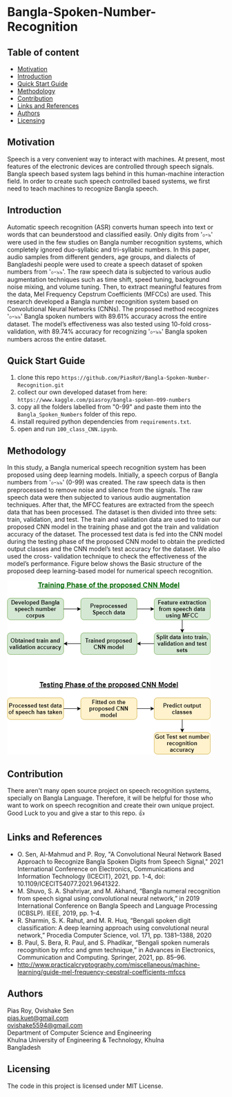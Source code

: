 # Bangla-Spoken-Number-Recognition

## Table of content

- [Motivation](#motivation)
- [Introduction](#introduction)
- [Quick Start Guide](#quick-start-guide)
- [Methodology](#methodology)
- [Contribution](#contribution)
- [Links and References](#links-and-references)
- [Authors](#authors)
- [Licensing](#licensing)

## Motivation
Speech is a very convenient way to interact with machines. At present, most features of the electronic devices are controlled through speech signals. Bangla speech based system lags behind in this human-machine interaction field. In order to create such speech controlled based systems, we first need to teach machines to recognize Bangla speech.

## Introduction
Automatic speech recognition (ASR) converts human speech into text or words that can beunderstood and classified easily. Only digits from '০-৯' were used in the few studies on Bangla number recognition systems, which completely ignored duo-syllabic and tri-syllabic numbers. In this paper, audio samples from different genders, age groups, and dialects of Bangladeshi people were used to create a speech dataset of spoken numbers from '০-৯৯'. The raw speech data is subjected to various audio augmentation techniques such as time shift, speed tuning, background noise mixing, and volume tuning. Then, to extract meaningful features from the data, Mel Frequency Cepstrum Coefficients (MFCCs) are used. This research developed a Bangla number recognition system based on Convolutional Neural Networks (CNNs). The proposed method recognizes '০-৯৯' Bangla spoken numbers with 89.61% accuracy across the entire dataset. The model’s effectiveness was also tested using 10-fold cross-validation, with 89.74% accuracy for recognizing '০-৯৯' Bangla spoken numbers across the entire dataset.

## Quick Start Guide
1. clone this repo `https://github.com/PiasRoY/Bangla-Spoken-Number-Recognition.git`
2. collect our own developed dataset from here: `https://www.kaggle.com/piasroy/bangla-spoken-099-numbers`
3. copy all the folders labelled from "0-99" and paste them into the `Bangla_Spoken_Numbers` folder of this repo.
4. install required python dependencies from `requirements.txt`.
5. open and run `100_class_CNN.ipynb`.

## Methodology
In this study, a Bangla numerical speech recognition system has been proposed using deep learning models. Initially, a speech corpus of Bangla numbers from '০-৯৯' (0-99) was
created. The raw speech data is then preprocessed to remove noise and silence from the signals. The raw speech data were then subjected to various audio augmentation techniques. After that, the MFCC features are extracted from the speech data that has been processed. The dataset is then divided into three sets: train, validation, and test.
The train and validation data are used to train our proposed CNN model in the training phase and got the train and validation accuracy of the dataset. The processed test data is fed into the CNN model during the testing phase of the proposed CNN model to obtain the predicted output classes and the CNN model’s test accuracy for the dataset. We also used the cross- validation technique to check the effectiveness of the model’s performance. Figure below shows the Basic structure of the proposed deep learning-based model for numerical speech recognition.

![Flow Diagram](imgs/fd.png)

## Contribution
There aren't many open source project on speech recognition systems, specially on Bangla Language. Therefore, it will be helpful for those who want to work on speech recognition and create their own unique project. Good Luck to you and give a star to this repo. 👍

## Links and References
- O. Sen, Al-Mahmud and P. Roy, "A Convolutional Neural Network Based Approach to Recognize Bangla Spoken Digits from Speech Signal," 2021 International Conference on Electronics, Communications and Information Technology (ICECIT), 2021, pp. 1-4, doi: 10.1109/ICECIT54077.2021.9641322.
- M. Shuvo, S. A. Shahriyar, and M. Akhand, “Bangla numeral recognition from speech signal using convolutional neural network,” in 2019 International Conference on Bangla Speech and Language Processing (ICBSLP). IEEE, 2019, pp. 1–4.
- R. Sharmin, S. K. Rahut, and M. R. Huq, “Bengali spoken digit classification: A deep learning approach using convolutional neural network,” Procedia Computer Science, vol. 171, pp. 1381–1388, 2020
- B. Paul, S. Bera, R. Paul, and S. Phadikar, “Bengali spoken numerals recognition by mfcc and gmm technique,” in Advances in Electronics, Communication and Computing. Springer, 2021, pp. 85–96.
- http://www.practicalcryptography.com/miscellaneous/machine-learning/guide-mel-frequency-cepstral-coefficients-mfccs


## Authors
Pias Roy, Ovishake Sen<br>
pias.kuet@gmail.com<br>
ovishake5594@gmail.com<br>
Department of Computer Science and Engineering<br>
Khulna University of Engineering & Technology, Khulna<br>
Bangladesh

## Licensing
The code in this project is licensed under MIT License.
      
